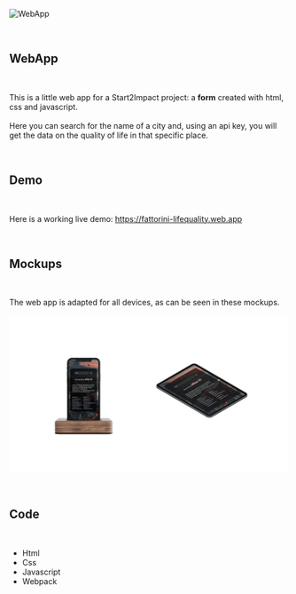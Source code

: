 ![WebApp](https://github.com/GabrieleFattorini/Life-Quality/blob/main/src/img/Mockup.png)

<br>

## WebApp
<br>

This is a little web app for a Start2Impact project: a <b>form</b> created with html, css and javascript. <br><br>Here you can search for the name of a city and, using an api key, you will get the data on the quality of life in that specific place.

<br>

## Demo
<br>

Here is a working live demo: https://fattorini-lifequality.web.app

<br>

## Mockups
<br>

The web app is adapted for all devices, as can be seen in these mockups.
<br>

![WebApp](https://github.com/GabrieleFattorini/Life-Quality/blob/main/src/img/Mobile.png)

<br>

## Code
<br>

- Html
- Css
- Javascript
- Webpack

<br>
